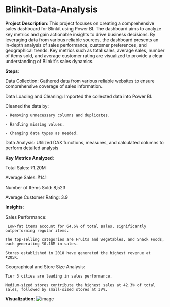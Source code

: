 # Blinkit-Data-Analysis
**Project Description**:
This project focuses on creating a comprehensive sales dashboard for Blinkit using Power BI. The dashboard aims to analyze key metrics and gain actionable insights to drive business decisions. By leveraging data from various reliable sources, the dashboard presents an in-depth analysis of sales performance, customer preferences, and geographical trends. Key metrics such as total sales, average sales, number of items sold, and average customer rating are visualized to provide a clear understanding of Blinkit's sales dynamics.

**Steps**:

Data Collection: Gathered data from various reliable websites to ensure comprehensive coverage of sales information.


Data Loading and Cleaning: Imported the collected data into Power BI.
  
  Cleaned the data by:
  
    - Removing unnecessary columns and duplicates.
    
    - Handling missing values.
    
    - Changing data types as needed.


Data Analysis: Utilized DAX functions, measures, and calculated columns to perform detailed analysis


**Key Metrics Analyzed**:

  Total Sales: ₹1.20M
  
  Average Sales: ₹141
  
  Number of Items Sold: 8,523
  
  Average Customer Rating: 3.9


**Insights**:

Sales Performance:
  
     Low-fat items account for 64.6% of total sales, significantly outperforming regular items.
  
    The top-selling categories are Fruits and Vegetables, and Snack Foods, each generating ₹0.18M in sales.
  
    Stores established in 2018 have generated the highest revenue at ₹205K.


Geographical and Store Size Analysis:

    Tier 3 cities are leading in sales performance.
  
    Medium-sized stores contribute the highest sales at 42.3% of total sales, followed by small-sized stores at 37%.

**Visualization**:
![image](https://github.com/user-attachments/assets/d5a25e43-ccfe-40bf-b24d-10838fa809b4)


